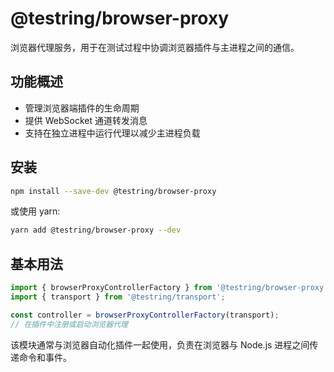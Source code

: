 # @testring/browser-proxy

浏览器代理服务，用于在测试过程中协调浏览器插件与主进程之间的通信。

## 功能概述
- 管理浏览器端插件的生命周期
- 提供 WebSocket 通道转发消息
- 支持在独立进程中运行代理以减少主进程负载

## 安装
```bash
npm install --save-dev @testring/browser-proxy
```
或使用 yarn:
```bash
yarn add @testring/browser-proxy --dev
```

## 基本用法
```typescript
import { browserProxyControllerFactory } from '@testring/browser-proxy';
import { transport } from '@testring/transport';

const controller = browserProxyControllerFactory(transport);
// 在插件中注册或启动浏览器代理
```
该模块通常与浏览器自动化插件一起使用，负责在浏览器与 Node.js 进程之间传递命令和事件。

